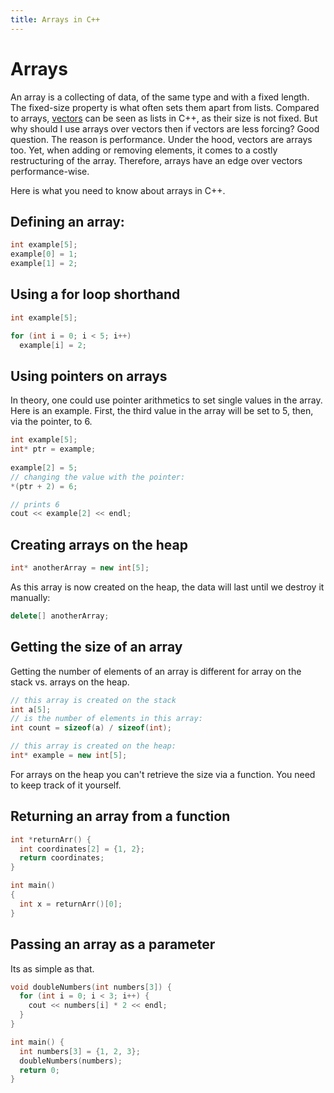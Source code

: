 ```yaml
---
title: Arrays in C++
---
```


# Arrays 

An array is a collecting of data, of the same type and with a fixed length. The fixed-size property is what often sets them apart from lists. 
Compared to arrays, <a href="cpp/vectors">vectors</a> can be seen as lists in C++, as their size is not fixed. But why should I use arrays over vectors then if vectors are less forcing? 
Good question. The reason is performance. Under the hood, vectors are arrays too. Yet, when adding or removing elements, it comes to a costly restructuring of the array. 
Therefore, arrays have an edge over vectors performance-wise. 

Here is what you need to know about arrays in C++. 

## Defining an array: 

```cpp
int example[5]; 
example[0] = 1; 
example[1] = 2; 
```

 
## Using a for loop shorthand
```cpp
int example[5]; 

for (int i = 0; i < 5; i++) 
  example[i] = 2; 
```

## Using pointers on arrays 
In theory, one could use pointer arithmetics to set single values in the array. Here is an example. 
First, the third value in the array will be set to 5, then, via the pointer, to 6. 
```cpp
int example[5];
int* ptr = example;
  
example[2] = 5;
// changing the value with the pointer:
*(ptr + 2) = 6;

// prints 6   
cout << example[2] << endl;

```

## Creating arrays on the heap 

```cpp
int* anotherArray = new int[5]; 
```

As this array is now created on the heap, the data will last until we destroy it manually: 
```cpp
delete[] anotherArray; 
```

## Getting the size of an array

Getting the number of elements of an array is different for array on the stack vs. arrays on the heap. 

```cpp
// this array is created on the stack 
int a[5]; 
// is the number of elements in this array: 
int count = sizeof(a) / sizeof(int); 

// this array is created on the heap: 
int* example = new int[5]; 
```

For arrays on the heap you can't retrieve the size via a function. You need to keep track of it yourself. 

## Returning an array from a function

```cpp
int *returnArr() {
  int coordinates[2] = {1, 2};
  return coordinates;
}

int main()
{
  int x = returnArr()[0];
}
```

## Passing an array as a parameter
Its as simple as that. 

```cpp
void doubleNumbers(int numbers[3]) {
  for (int i = 0; i < 3; i++) {
    cout << numbers[i] * 2 << endl;
  }
}

int main() {
  int numbers[3] = {1, 2, 3};
  doubleNumbers(numbers);
  return 0;
}
```